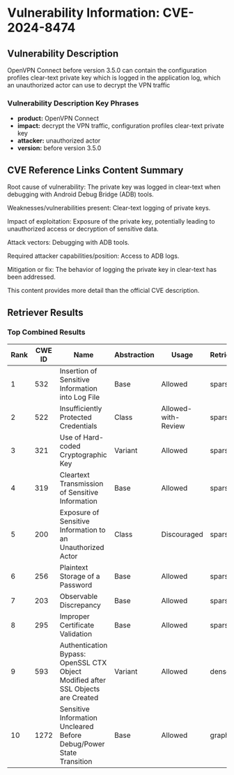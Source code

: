 # Vulnerability Information: CVE-2024-8474

## Vulnerability Description
OpenVPN Connect before version 3.5.0 can contain the configuration profiles clear-text private key which is logged in the application log, which an unauthorized actor can use to decrypt the VPN traffic

### Vulnerability Description Key Phrases
- **product:** OpenVPN Connect
- **impact:** decrypt the VPN traffic, configuration profiles clear-text private key
- **attacker:** unauthorized actor
- **version:** before version 3.5.0

## CVE Reference Links Content Summary
Root cause of vulnerability:
The private key was logged in clear-text when debugging with Android Debug Bridge (ADB) tools.

Weaknesses/vulnerabilities present:
Clear-text logging of private keys.

Impact of exploitation:
Exposure of the private key, potentially leading to unauthorized access or decryption of sensitive data.

Attack vectors:
Debugging with ADB tools.

Required attacker capabilities/position:
Access to ADB logs.

Mitigation or fix:
The behavior of logging the private key in clear-text has been addressed.

This content provides more detail than the official CVE description.

## Retriever Results

### Top Combined Results

| Rank | CWE ID | Name | Abstraction | Usage  | Retrievers | Individual Scores |
|------|--------|------|-------------|-------|------------|-------------------|
| 1 | 532 | Insertion of Sensitive Information into Log File | Base | Allowed | sparse | 0.082 |
| 2 | 522 | Insufficiently Protected Credentials | Class | Allowed-with-Review | sparse | 0.071 |
| 3 | 321 | Use of Hard-coded Cryptographic Key | Variant | Allowed | sparse | 0.069 |
| 4 | 319 | Cleartext Transmission of Sensitive Information | Base | Allowed | sparse | 0.068 |
| 5 | 200 | Exposure of Sensitive Information to an Unauthorized Actor | Class | Discouraged | sparse | 0.066 |
| 6 | 256 | Plaintext Storage of a Password | Base | Allowed | sparse | 0.066 |
| 7 | 203 | Observable Discrepancy | Base | Allowed | sparse | 0.065 |
| 8 | 295 | Improper Certificate Validation | Base | Allowed | sparse | 0.063 |
| 9 | 593 | Authentication Bypass: OpenSSL CTX Object Modified after SSL Objects are Created | Variant | Allowed | dense | 0.393 |
| 10 | 1272 | Sensitive Information Uncleared Before Debug/Power State Transition | Base | Allowed | graph | 0.002 |

